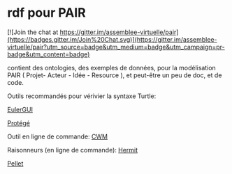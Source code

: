 rdf pour PAIR
===

[![Join the chat at https://gitter.im/assemblee-virtuelle/pair](https://badges.gitter.im/Join%20Chat.svg)](https://gitter.im/assemblee-virtuelle/pair?utm_source=badge&utm_medium=badge&utm_campaign=pr-badge&utm_content=badge)

contient des ontologies,
des exemples de données,
pour la modélisation PAIR ( Projet- Acteur - Idée - Resource ),
et peut-être un peu de doc, et de code.


Outils recommandés pour vérivier la syntaxe Turtle:

[EulerGUI](http://svn.code.sf.net/p/eulergui/code/trunk/eulergui/html/documentation.html#L931)

[Protégé](http://protege.stanford.edu/)

Outil en ligne de commande:
[CWM](http://www.w3.org/2000/10/swap/doc/CwmInstall)

Raisonneurs (en ligne de commande):
[Hermit](http://hermit-reasoner.com/download.html)

[Pellet](http://clarkparsia.com/pellet/)


